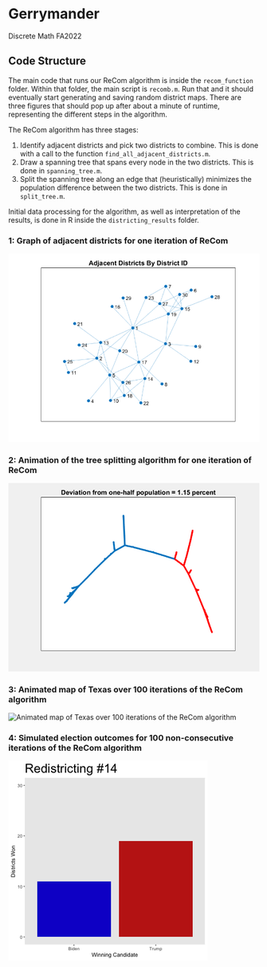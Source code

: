 # Gerrymander
Discrete Math FA2022

## Code Structure
The main code that runs our ReCom algorithm is inside the `recom_function` folder. Within that folder, the main script is `recomb.m`. Run that and it should eventually start generating and saving random district maps. There are three figures that should pop up after about a minute of runtime, representing the different steps in the algorithm.

The ReCom algorithm has three stages:
1. Identify adjacent districts and pick two districts to combine. This is done with a call to the function `find_all_adjacent_districts.m`.
2. Draw a spanning tree that spans every node in the two districts. This is done in `spanning_tree.m`.
3. Split the spanning tree along an edge that (heuristically) minimizes the population difference between the two districts. This is done in `split_tree.m`.

Initial data processing for the algorithm, as well as interpretation of the results, is done in R inside the `districting_results` folder.

### 1: Graph of adjacent districts for one iteration of ReCom
![Graph of adjacent districts for one iteration of ReCom](figures/adjacent_districts_30.png)

### 2: Animation of the tree splitting algorithm for one iteration of ReCom
![Animation of Tree Splitting Algorithm](figures/tree_split_series/9172.gif)

### 3: Animated map of Texas over 100 iterations of the ReCom algorithm
![Animated map of Texas over 100 iterations of the ReCom algorithm](figures/ezgif.com-gif-maker.gif)

### 4: Simulated election outcomes for 100 non-consecutive iterations of the ReCom algorithm
![Simulated election outcomes for 100 non-consecutive iterations of the ReCom algorithm](figures/simulated_election_outcomes.gif)